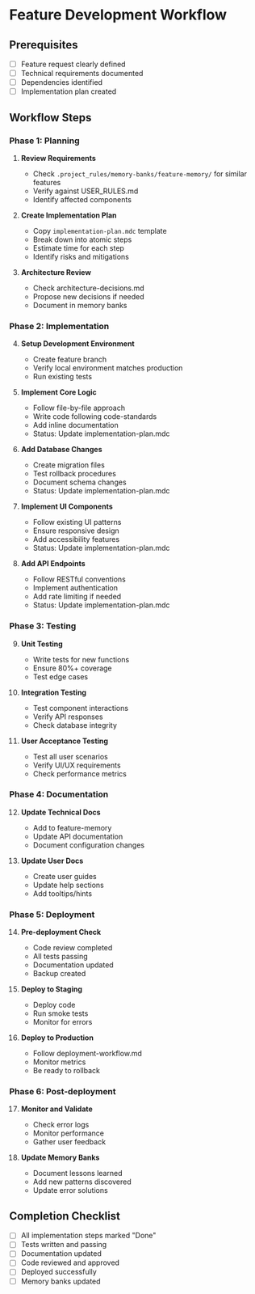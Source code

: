# Feature Development Workflow

## Prerequisites
- [ ] Feature request clearly defined
- [ ] Technical requirements documented
- [ ] Dependencies identified
- [ ] Implementation plan created

## Workflow Steps

### Phase 1: Planning
1. **Review Requirements**
   - Check `.project_rules/memory-banks/feature-memory/` for similar features
   - Verify against USER_RULES.md
   - Identify affected components

2. **Create Implementation Plan**
   - Copy `implementation-plan.mdc` template
   - Break down into atomic steps
   - Estimate time for each step
   - Identify risks and mitigations

3. **Architecture Review**
   - Check architecture-decisions.md
   - Propose new decisions if needed
   - Document in memory banks

### Phase 2: Implementation
4. **Setup Development Environment**
   - Create feature branch
   - Verify local environment matches production
   - Run existing tests

5. **Implement Core Logic**
   - Follow file-by-file approach
   - Write code following code-standards
   - Add inline documentation
   - Status: Update implementation-plan.mdc

6. **Add Database Changes**
   - Create migration files
   - Test rollback procedures
   - Document schema changes
   - Status: Update implementation-plan.mdc

7. **Implement UI Components**
   - Follow existing UI patterns
   - Ensure responsive design
   - Add accessibility features
   - Status: Update implementation-plan.mdc

8. **Add API Endpoints**
   - Follow RESTful conventions
   - Implement authentication
   - Add rate limiting if needed
   - Status: Update implementation-plan.mdc

### Phase 3: Testing
9. **Unit Testing**
   - Write tests for new functions
   - Ensure 80%+ coverage
   - Test edge cases

10. **Integration Testing**
    - Test component interactions
    - Verify API responses
    - Check database integrity

11. **User Acceptance Testing**
    - Test all user scenarios
    - Verify UI/UX requirements
    - Check performance metrics

### Phase 4: Documentation
12. **Update Technical Docs**
    - Add to feature-memory
    - Update API documentation
    - Document configuration changes

13. **Update User Docs**
    - Create user guides
    - Update help sections
    - Add tooltips/hints

### Phase 5: Deployment
14. **Pre-deployment Check**
    - Code review completed
    - All tests passing
    - Documentation updated
    - Backup created

15. **Deploy to Staging**
    - Deploy code
    - Run smoke tests
    - Monitor for errors

16. **Deploy to Production**
    - Follow deployment-workflow.md
    - Monitor metrics
    - Be ready to rollback

### Phase 6: Post-deployment
17. **Monitor and Validate**
    - Check error logs
    - Monitor performance
    - Gather user feedback

18. **Update Memory Banks**
    - Document lessons learned
    - Add new patterns discovered
    - Update error solutions

## Completion Checklist
- [ ] All implementation steps marked "Done"
- [ ] Tests written and passing
- [ ] Documentation updated
- [ ] Code reviewed and approved
- [ ] Deployed successfully
- [ ] Memory banks updated